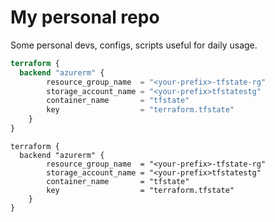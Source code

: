 # My personal repo

Some personal devs, configs, scripts useful for daily usage.

```terraform
terraform {
  backend "azurerm" {
        resource_group_name  = "<your-prefix>-tfstate-rg"
        storage_account_name = "<your-prefix>tfstatestg"
        container_name       = "tfstate"
        key                  = "terraform.tfstate"
    }
}
```

```hcl
terraform {
  backend "azurerm" {
        resource_group_name  = "<your-prefix>-tfstate-rg"
        storage_account_name = "<your-prefix>tfstatestg"
        container_name       = "tfstate"
        key                  = "terraform.tfstate"
    }
}
```
